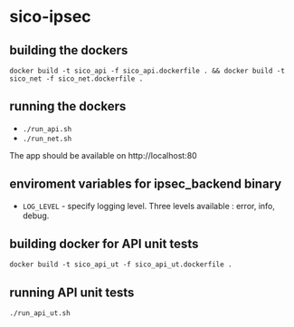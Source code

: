 # sico-ipsec

## building the dockers

`docker build -t sico_api -f sico_api.dockerfile . && docker build -t sico_net -f sico_net.dockerfile .`

## running the dockers

- `./run_api.sh`
- `./run_net.sh`

The app should be available on http://localhost:80

## enviroment variables for ipsec_backend binary

- `LOG_LEVEL` - specify logging level. Three levels available : error, info, debug.

## building docker for API unit tests

`docker build -t sico_api_ut -f sico_api_ut.dockerfile .`

## running API unit tests

`./run_api_ut.sh`
